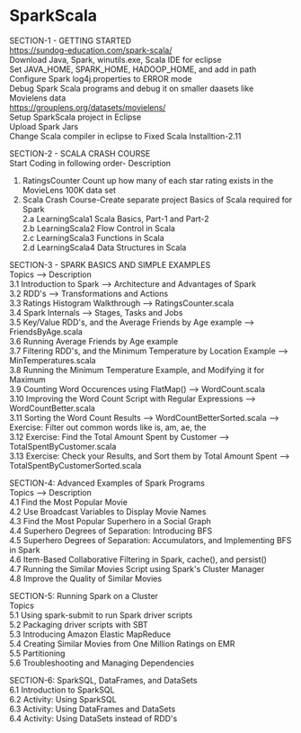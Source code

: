 # SparkScala

SECTION-1 - GETTING STARTED					
https://sundog-education.com/spark-scala/					
Download Java, Spark, winutils.exe, Scala IDE for eclipse					
Set JAVA_HOME, SPARK_HOME, HADOOP_HOME, and add in path					
Configure Spark log4j.properties to ERROR mode					
Debug Spark Scala programs and debug it on smaller daasets like Movielens data					
https://grouplens.org/datasets/movielens/					
Setup SparkScala project in Eclipse					
Upload Spark Jars					
Change Scala compiler in eclipse to Fixed Scala Installtion-2.11 					
					
SECTION-2 - SCALA CRASH COURSE					
Start Coding in following order-	Description				
					
1) RatingsCounter	Count up how many of each star rating exists in the MovieLens 100K data set				
2) Scala Crash Course-Create separate project	Basics of Scala required for Spark				
2.a LearningScala1	Scala Basics, Part-1 and Part-2				
2.b LearningScala2	Flow Control in Scala				
2.c LearningScala3	Functions in Scala				
2.d LearningScala4	Data Structures in Scala				
					
SECTION-3 - SPARK BASICS AND SIMPLE EXAMPLES					
Topics	--> Description				
3.1 Introduction to Spark	--> Architecture and Advantages of Spark				
3.2 RDD's	--> Transformations and Actions				
3.3 Ratings Histogram Walkthrough	--> RatingsCounter.scala				
3.4 Spark Internals	--> Stages, Tasks and Jobs				
3.5 Key/Value RDD's, and the Average Friends by Age example	--> FriendsByAge.scala				
3.6 Running Average Friends by Age example					
3.7 Filtering RDD's, and the Minimum Temperature by Location Example	--> MinTemperatures.scala				
3.8 Running the Minimum Temperature Example, and Modifying it for Maximum					
3.9 Counting Word Occurences using FlatMap()	--> WordCount.scala				
3.10 Improving the Word Count Script with Regular Expressions	--> WordCountBetter.scala				
3.11 Sorting the Word Count Results	--> WordCountBetterSorted.scala	--> Exercise: Filter out common words like is, am, ae, the			
3.12 Exercise: Find the Total Amount Spent by Customer	--> TotalSpentByCustomer.scala				
3.13 Exercise: Check your Results, and Sort them by Total Amount Spent	--> TotalSpentByCustomerSorted.scala				
					
SECTION-4: Advanced Examples of Spark Programs					
Topics	--> Description				
4.1 Find the Most Popular Movie					
4.2 Use Broadcast Variables to Display Movie Names  					
4.3 Find the Most Popular Superhero in a Social Graph					
4.4 Superhero Degrees of Separation: Introducing BFS					
4.5 Superhero Degrees of Separation: Accumulators, and Implementing BFS in Spark					
4.6 Item-Based Collaborative Filtering in Spark, cache(), and persist()					
4.7  Running the Similar Movies Script using Spark's Cluster Manager					
4.8 Improve the Quality of Similar Movies					
					
SECTION-5: Running Spark on a Cluster					
Topics					
5.1 Using spark-submit to run Spark driver scripts					
5.2 Packaging driver scripts with SBT					
5.3 Introducing Amazon Elastic MapReduce					
5.4 Creating Similar Movies from One Million Ratings on EMR					
5.5 Partitioning					
5.6 Troubleshooting and Managing Dependencies					
					
SECTION-6: SparkSQL, DataFrames, and DataSets					
6.1 Introduction to SparkSQL					
6.2 Activity: Using SparkSQL					
6.3 Activity: Using DataFrames and DataSets					
6.4 Activity: Using DataSets instead of RDD's					
